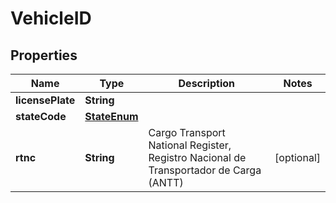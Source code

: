 
# VehicleID

## Properties
Name | Type | Description | Notes
------------ | ------------- | ------------- | -------------
**licensePlate** | **String** |  | 
**stateCode** | [**StateEnum**](StateEnum.md) |  | 
**rtnc** | **String** | Cargo Transport National Register, Registro Nacional de Transportador de Carga (ANTT) |  [optional]




